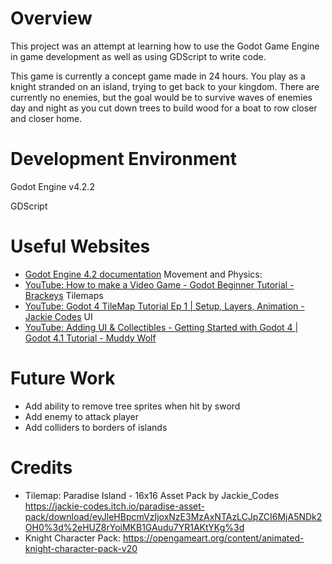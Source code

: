 # Overview

This project was an attempt at learning how to use the Godot Game Engine in game development as well as using GDScript to write code.

This game is currently a concept game made in 24 hours. You play as a knight stranded on an island, trying to get back to your kingdom. There are currently no enemies, but the goal would be to survive waves of enemies day and night as you cut down trees to build wood for a boat to row closer and closer home.

# Development Environment

Godot Engine v4.2.2

GDScript

# Useful Websites

* [Godot Engine 4.2 documentation](https://docs.godotengine.org/en/stable/index.html)
Movement and Physics:
* [YouTube: How to make a Video Game - Godot Beginner Tutorial - Brackeys](https://www.youtube.com/watch?v=LOhfqjmasi0)
Tilemaps
* [YouTube: Godot 4 TileMap Tutorial Ep 1 | Setup, Layers, Animation - Jackie Codes](https://www.youtube.com/watch?v=G6TC6ukmSc4)
UI
* [YouTube: Adding UI & Collectibles - Getting Started with Godot 4 | Godot 4.1 Tutorial - Muddy Wolf](https://www.youtube.com/watch?v=o0XrbBa2IJM)

# Future Work

* Add ability to remove tree sprites when hit by sword
* Add enemy to attack player
* Add colliders to borders of islands

# Credits

* Tilemap: Paradise Island - 16x16 Asset Pack by Jackie_Codes https://jackie-codes.itch.io/paradise-asset-pack/download/eyJleHBpcmVzIjoxNzE3MzAxNTAzLCJpZCI6MjA5NDk2OH0%3d%2eHUZ8rYoiMKB1GAudu7YR1AKtYKg%3d
* Knight Character Pack: https://opengameart.org/content/animated-knight-character-pack-v20